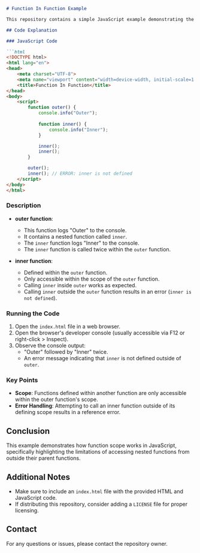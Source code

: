 ```markdown
# Function In Function Example

This repository contains a simple JavaScript example demonstrating the concept of nested functions.

## Code Explanation

### JavaScript Code

```html
<!DOCTYPE html>
<html lang="en">
<head>
    <meta charset="UTF-8">
    <meta name="viewport" content="width=device-width, initial-scale=1.0">
    <title>Function In Function</title>
</head>
<body>
    <script>
        function outer() {
            console.info("Outer");
            
            function inner() {
                console.info("Inner");
            }

            inner();
            inner();
        }

        outer();
        inner(); // ERROR: inner is not defined
    </script>
</body>
</html>
```

### Description

- **outer function**: 
  - This function logs "Outer" to the console.
  - It contains a nested function called `inner`.
  - The `inner` function logs "Inner" to the console.
  - The `inner` function is called twice within the `outer` function.

- **inner function**:
  - Defined within the `outer` function.
  - Only accessible within the scope of the `outer` function.
  - Calling `inner` inside `outer` works as expected.
  - Calling `inner` outside the `outer` function results in an error (`inner is not defined`).

### Running the Code

1. Open the `index.html` file in a web browser.
2. Open the browser's developer console (usually accessible via F12 or right-click > Inspect).
3. Observe the console output:
    - "Outer" followed by "Inner" twice.
    - An error message indicating that `inner` is not defined outside of `outer`.

### Key Points

- **Scope**: Functions defined within another function are only accessible within the outer function's scope.
- **Error Handling**: Attempting to call an inner function outside of its defining scope results in a reference error.

## Conclusion

This example demonstrates how function scope works in JavaScript, specifically highlighting the limitations of accessing nested functions from outside their parent functions.

## Additional Notes

- Make sure to include an `index.html` file with the provided HTML and JavaScript code.
- If distributing this repository, consider adding a `LICENSE` file for proper licensing.

## Contact

For any questions or issues, please contact the repository owner.
